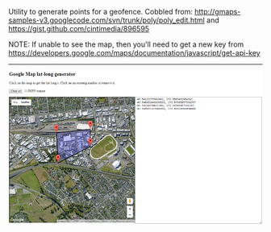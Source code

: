  Utility to generate points for a geofence.
  Cobbled from:
  http://gmaps-samples-v3.googlecode.com/svn/trunk/poly/poly_edit.html
  and
  https://gist.github.com/cintimedia/896595
  
  NOTE: If unable to see the map, then you'll need to get a new key from https://developers.google.com/maps/documentation/javascript/get-api-key
***********************************************************************
![Snap](./snap.png)
